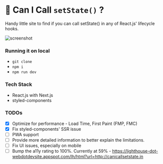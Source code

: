 # 🤔 Can I Call ```setState()``` ?
Handy little site to find if you can call setState() in any of React.js' lifecycle hooks.

![screenshot](https://i.ibb.co/WPwMsG0/Screen-Shot-2018-11-28-at-2-53-23-PM.png)

### Running it on local

- ```git clone```
- ```npm i```
- ```npm run dev```

### Tech Stack

- React.js with Next.js
- styled-components

### TODOs

- [x] Optimize for performance - Load Time, First Paint (FMP, FMC)
- [x] Fix styled-components' SSR issue
- [ ] PWA support
- [ ] Provide more detailed information to better explain the limitations.
- [ ] Fix UI issues, especially on mobile
- [ ] Bump the a11y rating to 100%. Currently at 59% - https://lighthouse-dot-webdotdevsite.appspot.com/lh/html?url=http://canicallsetstate.in
